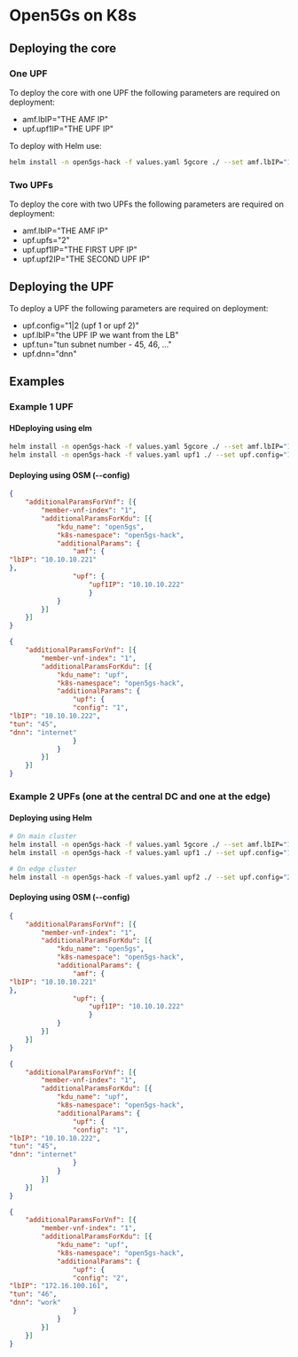 # Open5Gs on K8s

## Deploying the core

### One UPF
To deploy the core with one UPF the following parameters are required on deployment:
* amf.lbIP="THE AMF IP"
* upf.upf1IP="THE UPF IP"

To deploy with Helm use:
```bash
helm install -n open5gs-hack -f values.yaml 5gcore ./ --set amf.lbIP="10.10.10.221",upf.upf1IP="10.10.10.222"
```
### Two UPFs
To deploy the core with two UPFs the following parameters are required on deployment:
* amf.lbIP="THE AMF IP"
* upf.upfs="2"
* upf.upf1IP="THE FIRST UPF IP"
* upf.upf2IP="THE SECOND UPF IP"

## Deploying the UPF

To deploy a UPF the following parameters are required on deployment:
* upf.config="1|2 (upf 1 or upf 2)"
* upf.lbIP="the UPF IP we want from the LB"
* upf.tun="tun subnet number - 45, 46, ..."
* upf.dnn="dnn"

## Examples
### Example 1 UPF

#### HDeploying using elm
```bash
helm install -n open5gs-hack -f values.yaml 5gcore ./ --set amf.lbIP="10.10.10.221",upf.upf1IP="10.10.10.222"
helm install -n open5gs-hack -f values.yaml upf1 ./ --set upf.config="1",upf.lbIP="10.10.10.222",upf.tun="45",upf.dnn="internet"
```

#### Deploying using OSM (--config)
```JSON
{
	"additionalParamsForVnf": [{
		"member-vnf-index": "1",
		"additionalParamsForKdu": [{
			"kdu_name": "open5gs",
			"k8s-namespace": "open5gs-hack",
			"additionalParams": {
				"amf": {
"lbIP": "10.10.10.221"
},
				"upf": {
					"upf1IP": "10.10.10.222"
					}
			}
		}]
	}]
}
```

```JSON
{
	"additionalParamsForVnf": [{
		"member-vnf-index": "1",
		"additionalParamsForKdu": [{
			"kdu_name": "upf",
			"k8s-namespace": "open5gs-hack",
			"additionalParams": {
				"upf": {
				"config": "1",
"lbIP": "10.10.10.222",
"tun": "45",
"dnn": "internet"
				}
			}
		}]
	}]
}
```

### Example 2 UPFs (one at the central DC and one at the edge)
#### Deploying using Helm
```bash
# On main cluster
helm install -n open5gs-hack -f values.yaml 5gcore ./ --set amf.lbIP="10.10.10.221",upf.upfs="2",upf.upf1IP="10.10.10.222",upf.upf2IP="172.16.100.161"
helm install -n open5gs-hack -f values.yaml upf1 ./ --set upf.config="1",upf.lbIP="10.10.10.222",upf.tun="45",upf.dnn="internet"

# On edge cluster
helm install -n open5gs-hack -f values.yaml upf2 ./ --set upf.config="2",upf.lbIP="172.16.100.161",upf.tun="46",upf.dnn="work"
```

#### Deploying using OSM (--config)
```JSON
{
	"additionalParamsForVnf": [{
		"member-vnf-index": "1",
		"additionalParamsForKdu": [{
			"kdu_name": "open5gs",
			"k8s-namespace": "open5gs-hack",
			"additionalParams": {
				"amf": {
"lbIP": "10.10.10.221"
},
				"upf": {
					"upf1IP": "10.10.10.222"
					}
			}
		}]
	}]
}
```

```JSON
{
	"additionalParamsForVnf": [{
		"member-vnf-index": "1",
		"additionalParamsForKdu": [{
			"kdu_name": "upf",
			"k8s-namespace": "open5gs-hack",
			"additionalParams": {
				"upf": {
				"config": "1",
"lbIP": "10.10.10.222",
"tun": "45",
"dnn": "internet"
				}
			}
		}]
	}]
}
```

```JSON
{
	"additionalParamsForVnf": [{
		"member-vnf-index": "1",
		"additionalParamsForKdu": [{
			"kdu_name": "upf",
			"k8s-namespace": "open5gs-hack",
			"additionalParams": {
				"upf": {
				"config": "2",
"lbIP": "172.16.100.161",
"tun": "46",
"dnn": "work"
				}
			}
		}]
	}]
}
```
